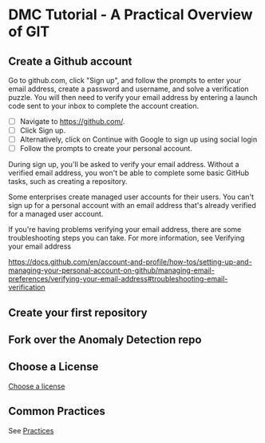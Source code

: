 # DMC Tutorial - A Practical Overview of GIT

## Create a Github account
Go to github.com, click "Sign up", and follow the prompts to enter your email address, create a password and username, and solve a verification puzzle.  You will then need to verify your email address by entering a launch code sent to your inbox to complete the account creation.

- [ ] Navigate to https://github.com/.
- [ ] Click Sign up.
- [ ] Alternatively, click on Continue with Google to sign up using social login
- [ ] Follow the prompts to create your personal account.

During sign up, you'll be asked to verify your email address. Without a verified email address, you won't be able to complete some basic GitHub tasks, such as creating a repository.

Some enterprises create managed user accounts for their users. You can't sign up for a personal account with an email address that's already verified for a managed user account.

If you're having problems verifying your email address, there are some troubleshooting steps you can take. For more information, see Verifying your email address

https://docs.github.com/en/account-and-profile/how-tos/setting-up-and-managing-your-personal-account-on-github/managing-email-preferences/verifying-your-email-address#troubleshooting-email-verification

## Create your first repository

## Fork over the Anomaly Detection repo 

## Choose a License

[Choose a license](https://choosealicense.com/)

## Common Practices

See [Practices](https://github.com/redhat-na-ssa/demo-ai-gitops-catalog/blob/main/docs/practices/index.md)
